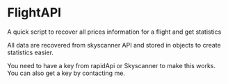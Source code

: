 # FlightAPI
A quick script to recover all prices information for a flight and get statistics

All data are recovered from skyscanner API and stored in objects to create statistics easier.

You need to have a key from rapidApi or Skyscanner to make this works. You can also get a key by contacting me.
